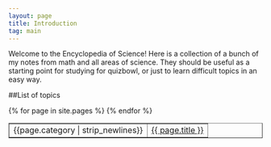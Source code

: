 ```yaml
---
layout: page
title: Introduction
tag: main
---
```


Welcome to the Encyclopedia of Science! Here is a collection of a bunch of my notes from math and all areas of science. They should be useful as a starting point for studying for quizbowl, or just to learn difficult topics in an easy way.

##List of topics



<table border width="100%">
{% for page in site.pages %}
	<tr>
	<td>{{page.category | strip_newlines}}</td>
    <td><a href="{{ page.url }}">{{ page.title }}</td>
</tr>
{% endfor %}
</table>

<!--

	filters: 
	https://github.com/Shopify/liquid/wiki/Liquid-for-Designers

-->
